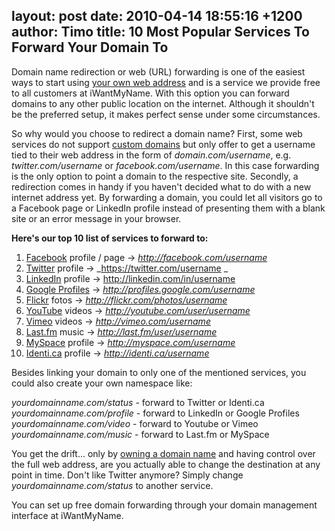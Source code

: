 layout: post
date: 2010-04-14 18:55:16 +1200
author: Timo
title: 10 Most Popular Services To Forward Your Domain To
----

Domain name redirection or web (URL) forwarding is one of the easiest ways to start using [your own web address](https://iwantmyname.com) and is a service we provide free to all customers at iWantMyName. With this option you can forward domains to any other public location on the internet. Although it shouldn't be the preferred setup, it makes perfect sense under some circumstances.

So why would you choose to redirect a domain name? First, some web services do not support [custom domains](https://iwantmyname.com/services) but only offer to get a username tied to their web address in the form of _domain.com/username_, e.g. _twitter.com/username_ or _facebook.com/username_. In this case forwarding is the only option to point a domain to the respective site. Secondly, a redirection comes in handy if you haven't decided what to do with a new internet address yet. By forwarding a domain, you could let all visitors go to a Facebook page or LinkedIn profile instead of presenting them with a blank site or an error message in your browser.

**Here's our top 10 list of services to forward to:**

1.  [Facebook](http://facebook.com) profile / page -&gt; _http://facebook.com/username_
2.  [Twitter](https://twitter.com) profile -&gt; _https://twitter.com/username _
3.  [LinkedIn](http://linkedin.com) profile -&gt; http://linkedin.com/in/username
4.  [Google Profiles](http://profiles.google.com) -&gt; _http://profiles.google.com/username_
5.  [Flickr](http://flickr.com) fotos -&gt; _http://flickr.com/photos/username_
6.  [YouTube](http://youtube.com) videos -&gt; _http://youtube.com/user/username_
7.  [Vimeo](http://vimeo.com) videos -&gt; _http://vimeo.com/username_
8.  [Last.fm](http://last.fm) music -&gt; _http://last.fm/user/username_
9.  [MySpace](http://myspace.com) profile -&gt; _http://myspace.com/username_
10.  [Identi.ca](http://identi.ca) profile -&gt; _http://identi.ca/username_

Besides linking your domain to only one of the mentioned services, you could also create your own namespace like:

_yourdomainname.com/status_ - forward to Twitter or Identi.ca
_yourdomainname.com/profile_ - forward to LinkedIn or Google Profiles
_yourdomainname.com/video_ - forward to Youtube or Vimeo
_yourdomainname.com/music_ - forward to Last.fm or MySpace

You get the drift... only by [owning a domain name](https://iwantmyname.com) and having control over the full web address, are you actually able to change the destination at any point in time. Don't like Twitter anymore? Simply change _yourdomainname.com/status_ to another service.

You can set up free domain forwarding through your domain management interface at iWantMyName.
